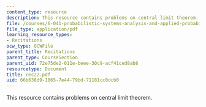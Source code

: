 ```yaml
---
content_type: resource
description: This resource contains problems on central limit theorem.
file: /courses/6-041-probabilistic-systems-analysis-and-applied-probability-spring-2006/66b638d918657e4479bd71181cc8dcb0_rec22.pdf
file_type: application/pdf
learning_resource_types:
- Recitations
ocw_type: OCWFile
parent_title: Recitations
parent_type: CourseSection
parent_uid: 72e75de2-011e-beee-30c9-acf41ced8ab8
resourcetype: Document
title: rec22.pdf
uid: 66b638d9-1865-7e44-79bd-71181cc8dcb0
---
```

This resource contains problems on central limit theorem.

